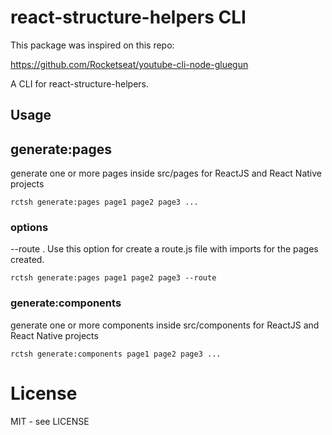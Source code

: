 # react-structure-helpers CLI

This package was inspired on this repo:

https://github.com/Rocketseat/youtube-cli-node-gluegun

A CLI for react-structure-helpers. 

## Usage

## generate:pages

generate one or more pages inside src/pages for ReactJS and React Native projects

```
rctsh generate:pages page1 page2 page3 ...
```

### options

--route . Use this option for create a route.js file with imports for the pages created.

```
rctsh generate:pages page1 page2 page3 --route
```

### generate:components

generate one or more components inside src/components for ReactJS and React Native projects

```
rctsh generate:components page1 page2 page3 ...
```


# License

MIT - see LICENSE

